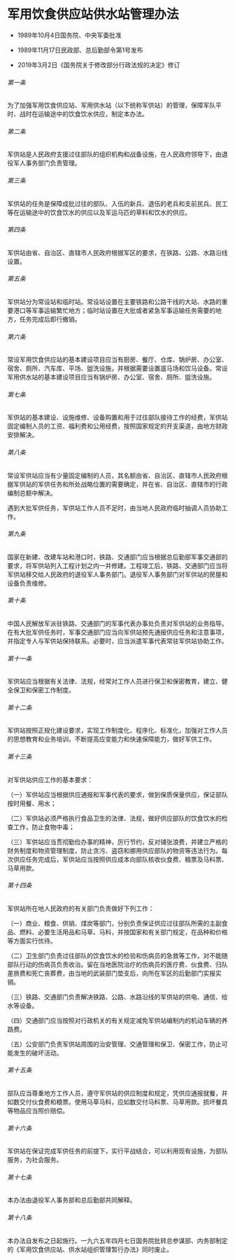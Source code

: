 # 军用饮食供应站供水站管理办法

- 1989年10月4日国务院、中央军委批准

- 1989年11月17日民政部、总后勤部令第1号发布

- 2019年3月2日《国务院关于修改部分行政法规的决定》修订

<!-- INFO END -->

###### 第一条

为了加强军用饮食供应站、军用供水站（以下统称军供站）的管理，保障军队平时、战时在运输途中的饮食饮水供应，制定本办法。

###### 第二条

军供站是人民政府支援过往部队的组织机构和战备设施，在人民政府领导下，由退役军人事务部门负责管理。

###### 第三条

军供站的任务是保障成批过往的部队、入伍的新兵、退伍的老兵和支前民兵、民工等在运输途中的饮食饮水的供应以及军运马匹的草料和饮水的供应。

###### 第四条

军供站由省、自治区、直辖市人民政府根据军区的要求，在铁路、公路、水路沿线设置。

###### 第五条

军供站分为常设站和临时站。常设站设置在主要铁路和公路干线的大站、水路的重要港口等军事运输繁忙地方；临时站设置在大批或者紧急军事运输任务需要的地方，任务完成后即行撤销。

###### 第六条

常设军用饮食供应站的基本建设项目应当有厨房、餐厅、仓库、锅炉房、办公室、宿舍、厕所、汽车库、平场、盥洗设施，并根据需要设置遛马场和饮马设备。常设军用供水站的基本建设项目应当有锅炉房、办公室、宿舍、厕所、盥洗设施。

###### 第七条

军供站的基本建设、设施维修、设备购置和用于过往部队接待工作的经费，军供站固定编制人员的工资、福利费和公用经费，按照国家规定的开支渠道，由地方财政安排解决。

###### 第八条

常设军供站应当有少量固定编制的人员，其名额由省、自治区、直辖市人民政府根据军供站的军供任务和所处战略位置的需要确定，并在省、自治区、直辖市的行政编制总额中解决。

遇到大批军供任务，军供站工作人员不足时，由当地人民政府临时抽调人员协助工作。

###### 第九条

国家在新建、改建车站和港口时，铁路、交通部门应当根据总后勤部军事交通部的要求，将军供站列入工程计划之内一并修建。工程竣工后，铁路、交通部门应当将军供站移交给人民政府的退役军人事务部门。退役军人事务部门对军供站的房屋和设备负责维修。

###### 第十条

中国人民解放军派驻铁路、交通部门的军事代表办事处负责对军供站的业务指导。在有大批军供任务时，军事交通部门应当向军供站预先通报供应任务和注意事项，并指定专人与军供站保持联系。必要时，应当派遣军事代表常驻军供站协助工作。

###### 第十一条

军供站应当根据有关法律、法规，经常对工作人员进行保卫和保密教育，建立、健全保卫和保密工作制度。

###### 第十二条

军供站按照正规化建设要求，实现工作制度化、程序化、标准化，加强对工作人员的思想教育和业务培训，不断提高应变能力和快速保障能力，做好军供工作。

###### 第十三条

对军供站供应工作的基本要求：

（一）军供站应当根据供应通报和军事代表的要求，做到保质保量供应，保证部队按时用餐、用水；

（二）军供站必须严格执行食品卫生的法律、法规，做好供应部队的饮食饮水的检查工作，防止食物中毒；

（三）军供站应当贯彻勤俭办事的精神，厉行节约，反对铺张浪费，并建立严格的财务制度和物资管理制度，防止贪污、盗窃和挪用供应部队的物资等违法行为。每次供应任务完成后，军供站应当按照供应成本向部队核收伙食费、粮票及马料票、马草用款。

###### 第十四条

军供站所在地人民政府的有关部门负责做好下列工作：

（一）商业、粮食、供销、煤炭等部门，分别负责保证供应过往部队所需的主副食品、燃料、必要生活用品和马草、马料，并按国家和有关部门规定，在品种和价格等方面实行优待。

（二）卫生部门负责过往部队的饮食饮水的检验和伤病员的急救等工作，对不能随部队行动的伤病员负责收治。留在当地医院治疗的伤病员的医疗费、伙食费、归队差旅费和死亡丧葬费，由当地的武装部门垫支后，向所在军区的后勤部门实报实销。

（三）铁路、交通部门负责解决铁路、公路、水路沿线的军供站的供电、通信、给水等设备。

（四）交通部门应当按照对行政机关的有关规定减免军供站编制内的机动车辆的养路费。

（五）公安部门负责军供站周围的治安管理、交通管理和保卫、保密工作，防止可能发生的破坏活动。

###### 第十五条

部队应当尊重地方工作人员，遵守军供站的供应制度和规定，凭供应通报就餐，并如数交付伙食费和粮票。使用马草马料，应如数交付马料票、马草用款。损坏餐具等物品应当照价赔偿。

###### 第十六条

军供站在保证完成军供任务的前提下，实行平战结合，可以利用现有设施，为部队服务，为社会服务。

###### 第十七条

本办法由退役军人事务部和总后勤部共同解释。

###### 第十八条

本办法自发布之日起施行。一九六五年四月七日国务院批转总参谋部、内务部制定的《军用饮食供应站、供水站组织管理暂行办法》同时废止。
